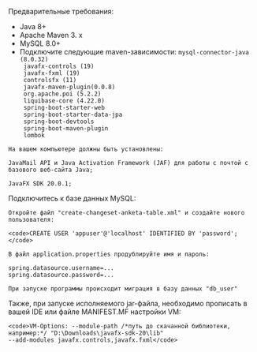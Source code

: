 Предварительные требования:

<ul>
 <li>Java 8+</li>
 <li>Apache Maven 3. x</li>
 <li>MySQL 8.0+</li>
 <li>Подключите следующие maven-зависимости:
 <code>mysql-connector-java (8.0.32)
 javafx-controls (19)
 javafx-fxml (19)
 controlsfx (11)
 javafx-maven-plugin(0.0.8)
 org.apache.poi (5.2.2)
 liquibase-core (4.22.0)
 spring-boot-starter-web
 spring-boot-starter-data-jpa
 spring-boot-devtools
 spring-boot-maven-plugin
 lombok</code>
 </li>
 </ul>

    На вашем компьютере должны быть установлены:

    JavaMail API и Java Activation Framework (JAF) для работы с почтой с базового веб-сайта Java;

    JavaFX SDK 20.0.1;

Подключитесь к базе данных MySQL:

    Откройте файл "create-changeset-anketa-table.xml" и создайте нового пользователя:

    <code>CREATE USER 'appuser'@'localhost' IDENTIFIED BY 'password';</code>

    В файл application.properties продублируйте имя и пароль:

    spring.datasource.username=...
    spring.datasource.password=...

    При запуске программы происходит миграция в базу данных "db_user"

Также, при запуске исполняемого jar-файла, необходимо прописать в вашей IDE или файле MANIFEST.MF настройки VM:

    <code>VM-Options: --module-path /*путь до скачанной библиотеки, например:*/ "D:\Downloads\javafx-sdk-20\lib"
    --add-modules javafx.controls,javafx.fxml</code>
